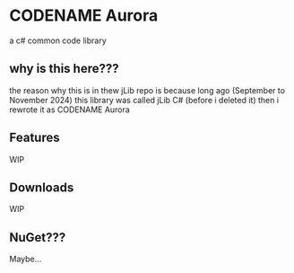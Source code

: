 # CODENAME Aurora

a c# common code library

## why is this here???

the reason why this is in thew jLib repo is because long ago (September to November 2024) this library was called jLib C# (before i deleted it) then i rewrote it as CODENAME Aurora

## Features

WIP

## Downloads

WIP

## NuGet???

Maybe...